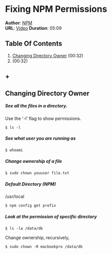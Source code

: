 # Fixing NPM Permissions
**Author**: [NPM](https://docs.npmjs.com)  
**URL**: [Video](https://docs.npmjs.com/getting-started/fixing-npm-permissions)
**Duration**: 05:09  

## Table Of Contents
1. [Changing Directory Owner](#changing-directory-owner) (00:32)
1. [](#) (00:32)
## +



## Changing Directory Owner

##### See all the files in a directory.  
Use the '-l' flag to show permissions.
```
$ ls -l
```

##### See what user you are running as
```
$ whoami
```

##### Change ownership of a file
```
$ sudo chown youuser file.txt
```

##### Default Directory (NPM)
/usr/local
```
$ npm config get prefix
```
##### Look at the permission of specific directory
```
$ ls -la /data/db
```

Change ownership, recursively,
```
$ sudo chown -R macbookpro /data/db
```
